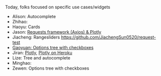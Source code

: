 Today, folks focused on specific use cases/widgets

* Alison: Autocomplete
* Zhihao: 
* Haoyu: Cards
* Jason: [Requests framework (Axios) & Plotly]([https://github.com/JasonFang99/Voyage_Request_Test](https://react-plot.herokuapp.com/))
* Jiacheng: Rangesliders https://github.com/JiachengSun0520/request-test
* [Gaoyuan: Options tree with checkboxes](https://github.com/GoyaChen/my-app)
* Jiran: [Plotly](https://github.com/jirany/voyages_plotly), [Plotly on Heroku](https://intense-meadow-05287.herokuapp.com/)
* Lize: Tree and autocomplete
* Minghao:
* Zewen: Options tree with checkboxes
